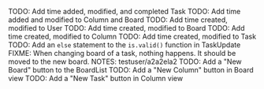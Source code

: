 TODO: Add time added, modified, and completed Task
TODO: Add time added and modified to Column and Board
TODO: Add time created, modified to User
TODO: Add time created, modified to Board
TODO: Add time created, modified to Column
TODO: Add time created, modified to Task
TODO: Add an `else` statement to the `is.valid()` function in TaskUpdate
FIXME: When changing board of a task, nothing happens. It should be moved to the new board.
NOTES: testuser/a2a2ela2
TODO: Add a "New Board" button to the BoardList
TODO: Add a "New Column" button in Board view
TODO: Add a "New Task" button in Column view